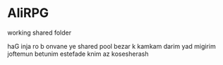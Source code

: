 # AliRPG
working shared folder


haG inja ro b onvane ye shared pool bezar k kamkam darim yad migirim joftemun betunim estefade knim az kosesherash
